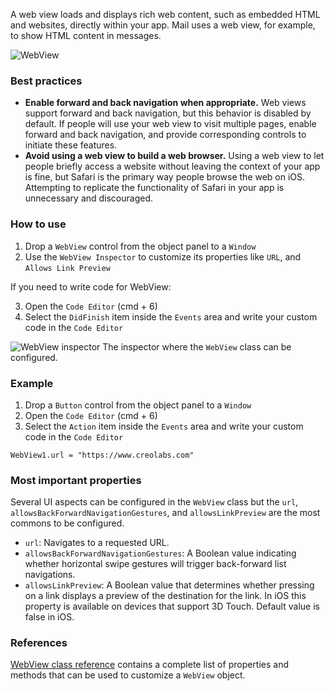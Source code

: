 A web view loads and displays rich web content, such as embedded HTML and websites, directly within your app. Mail uses a web view, for example, to show HTML content in messages.

![WebView](images/webview1.png)

### Best practices
* **Enable forward and back navigation when appropriate.** Web views support forward and back navigation, but this behavior is disabled by default. If people will use your web view to visit multiple pages, enable forward and back navigation, and provide corresponding controls to initiate these features.
* **Avoid using a web view to build a web browser.** Using a web view to let people briefly access a website without leaving the context of your app is fine, but Safari is the primary way people browse the web on iOS. Attempting to replicate the functionality of Safari in your app is unnecessary and discouraged.

### How to use
1. Drop a `WebView` control from the object panel to a `Window`
2. Use the `WebView Inspector` to customize its properties like `URL`, and `Allows Link Preview`

If you need to write code for WebView:

3. Open the `Code Editor` (cmd + 6)
4. Select the `DidFinish` item inside the `Events` area and write your custom code in the `Code Editor`

![`WebView` inspector](images/webview2.png)
The inspector where the `WebView` class can be configured.

### Example
1. Drop a `Button` control from the object panel to a `Window`
2. Open the `Code Editor` (cmd + 6)
3. Select the `Action` item inside the `Events` area and write your custom code in the `Code Editor`
```
WebView1.url = "https://www.creolabs.com"
```

### Most important properties
Several UI aspects can be configured in the `WebView` class but the `url`, `allowsBackForwardNavigationGestures`, and `allowsLinkPreview` are the most commons to be configured.
- `url`: Navigates to a requested URL.
- `allowsBackForwardNavigationGestures`: A Boolean value indicating whether horizontal swipe gestures will trigger back-forward list navigations.
- `allowsLinkPreview`: A Boolean value that determines whether pressing on a link displays a preview of the destination for the link. In iOS this property is available on devices that support 3D Touch. Default value is false in iOS.

### References
[WebView class reference](../classes/WebView.html) contains a complete list of properties and methods that can be used to customize a `WebView` object.
